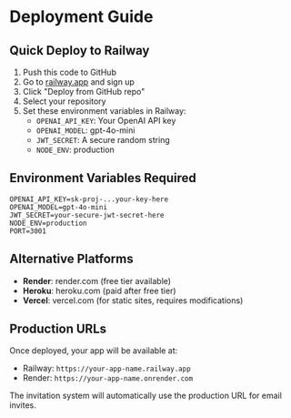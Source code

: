 # Deployment Guide

## Quick Deploy to Railway

1. Push this code to GitHub
2. Go to [railway.app](https://railway.app) and sign up
3. Click "Deploy from GitHub repo"
4. Select your repository
5. Set these environment variables in Railway:
   - `OPENAI_API_KEY`: Your OpenAI API key
   - `OPENAI_MODEL`: gpt-4o-mini
   - `JWT_SECRET`: A secure random string
   - `NODE_ENV`: production

## Environment Variables Required

```env
OPENAI_API_KEY=sk-proj-...your-key-here
OPENAI_MODEL=gpt-4o-mini
JWT_SECRET=your-secure-jwt-secret-here
NODE_ENV=production
PORT=3001
```

## Alternative Platforms

- **Render**: render.com (free tier available)
- **Heroku**: heroku.com (paid after free tier)
- **Vercel**: vercel.com (for static sites, requires modifications)

## Production URLs

Once deployed, your app will be available at:
- Railway: `https://your-app-name.railway.app`
- Render: `https://your-app-name.onrender.com`

The invitation system will automatically use the production URL for email invites.